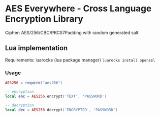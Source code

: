 # AES Everywhere - Cross Language Encryption Library

Cipher: AES/256/CBC/PKCS7Padding with random generated salt

## Lua implementation

Requirements: luarocks (lua package manager)
`luarocks install openssl`

### Usage

```lua
AES256 = require("aes256")

-- encryption
local enc = AES256.encrypt('TEXT', 'PASSWORD')

-- decryption
local dec = AES256.decrypt('ENCRYPTED', 'PASSWORD')
```

